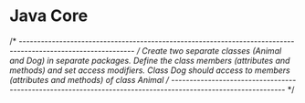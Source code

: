 # Java Core

/* ------------------------------------------------------------------------------------------------------------- */
Create two separate classes (Animal and Dog) in separate packages. Define the class members (attributes and methods)
and set access modifiers. Class Dog should  access to members (attributes and methods) of class Animal
/* ------------------------------------------------------------------------------------------------------------- */